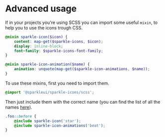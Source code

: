 # Advanced usage

If in your projects you're using SCSS you can import some useful `mixin`, to help you to use the icons trough CSS.

```scss
@mixin sparkle-icon($icon) {
    content: map-get($sparkle-icons, $icon);
    display: inline-block;
    font-family: $sparkle-icons-font-family;
}

@mixin sparkle-icon-animation($name) {
    animation: unquote(map-get($sparkle-icon-animations, $name));
}
```

To use these mixins, first you need to import them.

```scss
@import '@sparkleui/sparkle-icons/scss';
```

Then just include them with the correct name (you can find the list of all the names [here](../demo/icons#variables)).

```scss
.foo::before {
    @include sparkle-icon('star');
    @include sparkle-icon-animations('beat');
}
```
